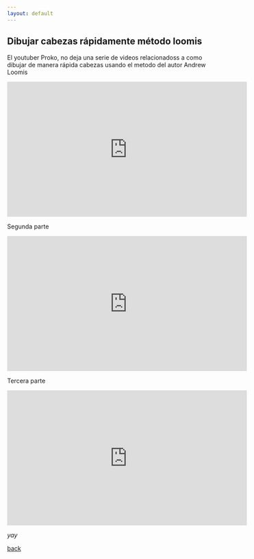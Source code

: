 ```yaml
---
layout: default
---
```


## Dibujar cabezas rápidamente método loomis

El youtuber Proko, no deja una serie de videos relacionadoss a como dibujar de manera rápida cabezas usando el metodo del autor Andrew Loomis

<iframe width="560" height="315" src="https://www.youtube.com/embed/wAOldLWIDSM?si=i0jwtGhu9dDfIiJj" title="YouTube video player" frameborder="0" allow="accelerometer; autoplay; clipboard-write; encrypted-media; gyroscope; picture-in-picture; web-share" allowfullscreen></iframe>

Segunda parte

<iframe width="560" height="315" src="https://www.youtube.com/embed/JC2ZppKHCqU?si=qPNbQq_nEF-s6Iql" title="YouTube video player" frameborder="0" allow="accelerometer; autoplay; clipboard-write; encrypted-media; gyroscope; picture-in-picture; web-share" allowfullscreen></iframe>


Tercera parte

<iframe width="560" height="315" src="https://www.youtube.com/embed/P9LOUHmPhS8?si=FkA0KG6lpyD2O3zB" title="YouTube video player" frameborder="0" allow="accelerometer; autoplay; clipboard-write; encrypted-media; gyroscope; picture-in-picture; web-share" allowfullscreen></iframe>


_yay_

[back](./)
